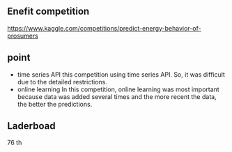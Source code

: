 ## Enefit competition
https://www.kaggle.com/competitions/predict-energy-behavior-of-prosumers

## point
- time series API
this competition using time series API. So, it was difficult due to the detailed restrictions.
- online learning
In this competition, online learning was most important because data was added several times and the more recent the data, the better the predictions.

## Laderboad
76 th
